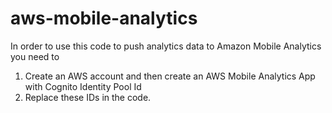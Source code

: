 # aws-mobile-analytics
In order to use this code to push analytics data to Amazon Mobile Analytics you need to
1. Create an AWS account and then create an AWS Mobile Analytics App with Cognito Identity Pool Id
2. Replace these IDs in the code. 
